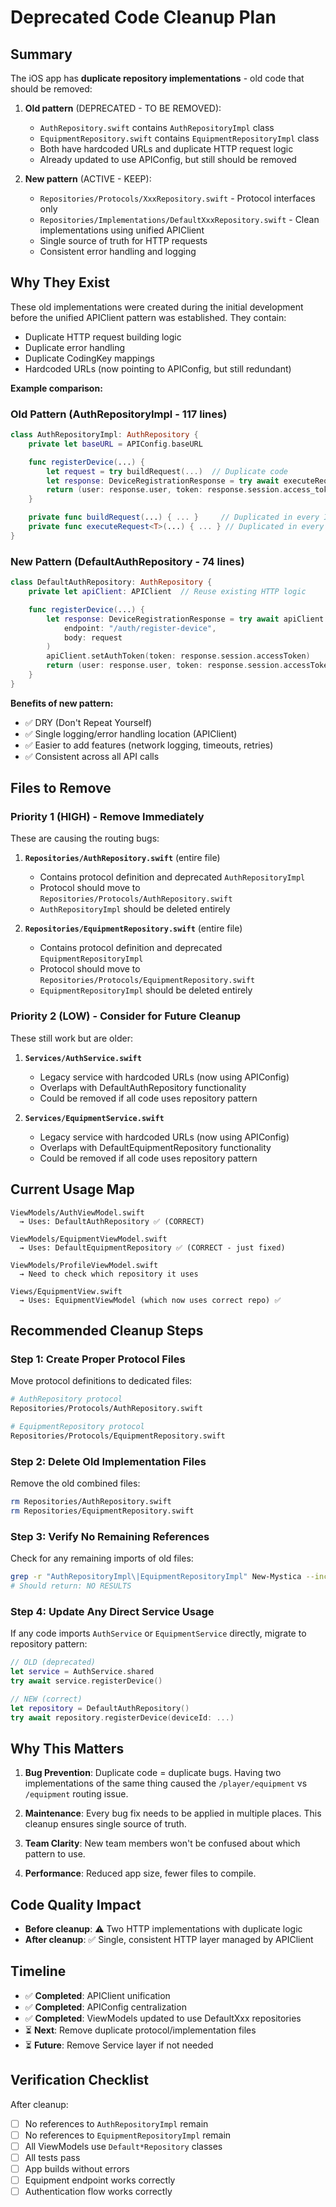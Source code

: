 # Deprecated Code Cleanup Plan

## Summary

The iOS app has **duplicate repository implementations** - old code that should be removed:

1. **Old pattern** (DEPRECATED - TO BE REMOVED):
   - `AuthRepository.swift` contains `AuthRepositoryImpl` class
   - `EquipmentRepository.swift` contains `EquipmentRepositoryImpl` class
   - Both have hardcoded URLs and duplicate HTTP request logic
   - Already updated to use APIConfig, but still should be removed

2. **New pattern** (ACTIVE - KEEP):
   - `Repositories/Protocols/XxxRepository.swift` - Protocol interfaces only
   - `Repositories/Implementations/DefaultXxxRepository.swift` - Clean implementations using unified APIClient
   - Single source of truth for HTTP requests
   - Consistent error handling and logging

## Why They Exist

These old implementations were created during the initial development before the unified APIClient pattern was established. They contain:
- Duplicate HTTP request building logic
- Duplicate error handling
- Duplicate CodingKey mappings
- Hardcoded URLs (now pointing to APIConfig, but still redundant)

**Example comparison:**

### Old Pattern (AuthRepositoryImpl - 117 lines)
```swift
class AuthRepositoryImpl: AuthRepository {
    private let baseURL = APIConfig.baseURL

    func registerDevice(...) {
        let request = try buildRequest(...)  // Duplicate code
        let response: DeviceRegistrationResponse = try await executeRequest(request)
        return (user: response.user, token: response.session.access_token)
    }

    private func buildRequest(...) { ... }     // Duplicated in every Impl
    private func executeRequest<T>(...) { ... } // Duplicated in every Impl
}
```

### New Pattern (DefaultAuthRepository - 74 lines)
```swift
class DefaultAuthRepository: AuthRepository {
    private let apiClient: APIClient  // Reuse existing HTTP logic

    func registerDevice(...) {
        let response: DeviceRegistrationResponse = try await apiClient.postPublic(
            endpoint: "/auth/register-device",
            body: request
        )
        apiClient.setAuthToken(token: response.session.accessToken)
        return (user: response.user, token: response.session.accessToken)
    }
}
```

**Benefits of new pattern:**
- ✅ DRY (Don't Repeat Yourself)
- ✅ Single logging/error handling location (APIClient)
- ✅ Easier to add features (network logging, timeouts, retries)
- ✅ Consistent across all API calls

## Files to Remove

### Priority 1 (HIGH) - Remove Immediately
These are causing the routing bugs:

1. **`Repositories/AuthRepository.swift`** (entire file)
   - Contains protocol definition and deprecated `AuthRepositoryImpl`
   - Protocol should move to `Repositories/Protocols/AuthRepository.swift`
   - `AuthRepositoryImpl` should be deleted entirely

2. **`Repositories/EquipmentRepository.swift`** (entire file)
   - Contains protocol definition and deprecated `EquipmentRepositoryImpl`
   - Protocol should move to `Repositories/Protocols/EquipmentRepository.swift`
   - `EquipmentRepositoryImpl` should be deleted entirely

### Priority 2 (LOW) - Consider for Future Cleanup
These still work but are older:

1. **`Services/AuthService.swift`**
   - Legacy service with hardcoded URLs (now using APIConfig)
   - Overlaps with DefaultAuthRepository functionality
   - Could be removed if all code uses repository pattern

2. **`Services/EquipmentService.swift`**
   - Legacy service with hardcoded URLs (now using APIConfig)
   - Overlaps with DefaultEquipmentRepository functionality
   - Could be removed if all code uses repository pattern

## Current Usage Map

```
ViewModels/AuthViewModel.swift
  → Uses: DefaultAuthRepository ✅ (CORRECT)

ViewModels/EquipmentViewModel.swift
  → Uses: DefaultEquipmentRepository ✅ (CORRECT - just fixed)

ViewModels/ProfileViewModel.swift
  → Need to check which repository it uses

Views/EquipmentView.swift
  → Uses: EquipmentViewModel (which now uses correct repo) ✅
```

## Recommended Cleanup Steps

### Step 1: Create Proper Protocol Files
Move protocol definitions to dedicated files:

```bash
# AuthRepository protocol
Repositories/Protocols/AuthRepository.swift

# EquipmentRepository protocol
Repositories/Protocols/EquipmentRepository.swift
```

### Step 2: Delete Old Implementation Files
Remove the old combined files:

```bash
rm Repositories/AuthRepository.swift
rm Repositories/EquipmentRepository.swift
```

### Step 3: Verify No Remaining References
Check for any remaining imports of old files:

```bash
grep -r "AuthRepositoryImpl\|EquipmentRepositoryImpl" New-Mystica --include="*.swift"
# Should return: NO RESULTS
```

### Step 4: Update Any Direct Service Usage
If any code imports `AuthService` or `EquipmentService` directly, migrate to repository pattern:

```swift
// OLD (deprecated)
let service = AuthService.shared
try await service.registerDevice()

// NEW (correct)
let repository = DefaultAuthRepository()
try await repository.registerDevice(deviceId: ...)
```

## Why This Matters

1. **Bug Prevention**: Duplicate code = duplicate bugs. Having two implementations of the same thing caused the `/player/equipment` vs `/equipment` routing issue.

2. **Maintenance**: Every bug fix needs to be applied in multiple places. This cleanup ensures single source of truth.

3. **Team Clarity**: New team members won't be confused about which pattern to use.

4. **Performance**: Reduced app size, fewer files to compile.

## Code Quality Impact

- **Before cleanup**: ⚠️ Two HTTP implementations with duplicate logic
- **After cleanup**: ✅ Single, consistent HTTP layer managed by APIClient

## Timeline

- ✅ **Completed**: APIClient unification
- ✅ **Completed**: APIConfig centralization
- ✅ **Completed**: ViewModels updated to use DefaultXxx repositories
- ⏳ **Next**: Remove duplicate protocol/implementation files
- ⏳ **Future**: Remove Service layer if not needed

## Verification Checklist

After cleanup:
- [ ] No references to `AuthRepositoryImpl` remain
- [ ] No references to `EquipmentRepositoryImpl` remain
- [ ] All ViewModels use `Default*Repository` classes
- [ ] All tests pass
- [ ] App builds without errors
- [ ] Equipment endpoint works correctly
- [ ] Authentication flow works correctly
